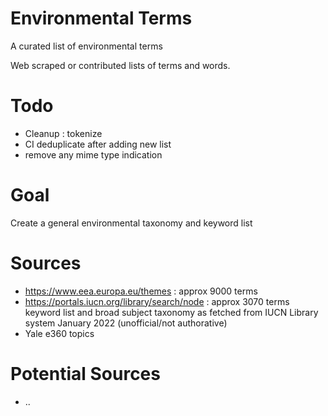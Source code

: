 # Environmental Terms

A curated list of environmental terms

Web scraped or contributed lists of terms and words. 

# Todo

- Cleanup : tokenize
- CI deduplicate after adding new list
- remove any mime type indication

# Goal

Create a general environmental taxonomy and keyword list

# Sources 

- https://www.eea.europa.eu/themes : approx 9000 terms
- https://portals.iucn.org/library/search/node : approx 3070 terms keyword list and broad subject taxonomy as fetched from IUCN Library system January 2022 (unofficial/not authorative)
- Yale e360 topics 

# Potential Sources 


- ..
